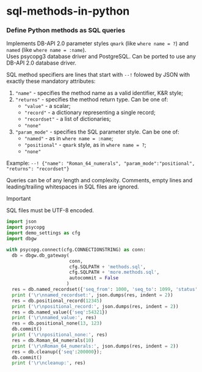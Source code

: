 # sql-methods-in-python
### Define Python methods as SQL queries

Implements DB-API 2.0 parameter styles `qmark` (like `where name = ?`) and `named` (like `where name = :name`).  
Uses psycopg3 database driver and PostgreSQL. Can be ported to use any DB-API 2.0 database driver.

SQL method specifiers are lines that start with `--!` folowed by JSON with exactly these mandatory attributes:
1. `"name"` - specifies the method name as a valid identifier, K&R style;
2. `"returns"` - specifies the method return type. Can be one of:
   * `"value"` - a scalar;
   * `"record"` - a dictionary representing a single record;
   * `"recordset"` - a list of dictionaries;  
   * `"none"`
3. `"param_mode"` - specifies the SQL parameter style. Can be one of:
   * `"named"` - as in `where name = :name`;
   * `"positional"` - `qmark` style, as in `where name = ?`;
   * `"none"`  

Example: `--! {"name": "Roman_64_numerals", "param_mode":"positional", "returns": "recordset"}`

Queries can be of any length and complexity. Comments, empty lines and leading/trailing whitespaces in SQL files are ignored.  

> [!IMPORTANT]
> SQL files must be UTF-8 encoded.

```python
import json
import psycopg
import demo_settings as cfg
import dbgw

with psycopg.connect(cfg.CONNECTIONSTRING) as conn:
  db = dbgw.db_gateway(
                       conn,
                       cfg.SQLPATH + 'methods.sql',
                       cfg.SQLPATH + 'more.methods.sql',
                       autocommit = False
                      )
  res = db.named_recordset({'seq_from': 1000, 'seq_to': 1099, 'status': 5})
  print ('\r\nnamed_recordset:', json.dumps(res, indent = 2))
  res = db.positional_record(12345)
  print ('\r\npositional_record:', json.dumps(res, indent = 2))
  res = db.named_value({'seq':54321})
  print ('\r\nnamed_value:', res)
  res = db.positional_none(13, 123)
  db.commit()
  print ('\r\npositional_none:', res)
  res = db.Roman_64_numerals(10)
  print ('\r\nRoman_64_numerals:', json.dumps(res, indent = 2))
  res = db.cleanup({'seq':200000});
  db.commit()
  print ('\r\ncleanup:', res)
